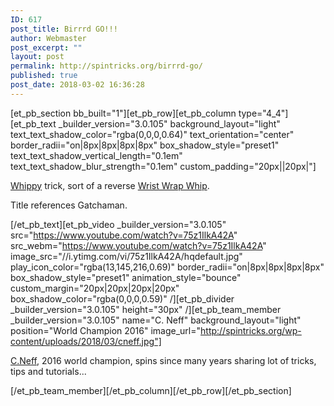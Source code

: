 ```yaml
---
ID: 617
post_title: Birrrd GO!!!
author: Webmaster
post_excerpt: ""
layout: post
permalink: http://spintricks.org/birrrd-go/
published: true
post_date: 2018-03-02 16:36:28
---
```

[et_pb_section bb_built="1"][et_pb_row][et_pb_column type="4_4"][et_pb_text _builder_version="3.0.105" background_layout="light" text_text_shadow_color="rgba(0,0,0,0.64)" text_orientation="center" border_radii="on|8px|8px|8px|8px" box_shadow_style="preset1" text_text_shadow_vertical_length="0.1em" text_text_shadow_blur_strength="0.1em" custom_padding="20px||20px|"]

<a href="/tag/whip">Whippy</a> trick, sort of a reverse <a href="/tag/wrist-wrap-whip">Wrist Wrap Whip</a>.

Title references Gatchaman.

[/et_pb_text][et_pb_video _builder_version="3.0.105" src="https://www.youtube.com/watch?v=75z1IlkA42A" src_webm="https://www.youtube.com/watch?v=75z1IlkA42A" image_src="//i.ytimg.com/vi/75z1IlkA42A/hqdefault.jpg" play_icon_color="rgba(13,145,216,0.69)" border_radii="on|8px|8px|8px|8px" box_shadow_style="preset1" animation_style="bounce" custom_margin="20px|20px|20px|20px" box_shadow_color="rgba(0,0,0,0.59)" /][et_pb_divider _builder_version="3.0.105" height="30px" /][et_pb_team_member _builder_version="3.0.105" name="C. Neff" background_layout="light" position="World Champion 2016" image_url="http://spintricks.org/wp-content/uploads/2018/03/cneff.jpg"]

<a href="/tag/C.Neff">C.Neff</a>, 2016 world champion, spins since many years sharing lot of tricks, tips and tutorials...

[/et_pb_team_member][/et_pb_column][/et_pb_row][/et_pb_section]